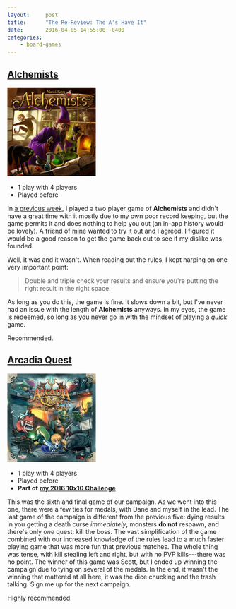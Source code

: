 ```yaml
---
layout:     post
title:      "The Re-Review: The A's Have It"
date:       2016-04-05 14:55:00 -0400
categories:
    - board-games
---
```

## [Alchemists](https://boardgamegeek.com/boardgame/161970/alchemists)

 ![Alchemists](../assets/covers/alchemists.png)

- 1 play with 4 players
- Played before

In [a previous week](https://wesbaker.com/posts/view/the-re-review-ketchup), I played a two player game of **Alchemists** and didn't have a great time with it mostly due to my own poor record keeping, but the game permits it and does nothing to help you out (an in-app history would be lovely). A friend of mine wanted to try it out and I agreed. I figured it would be a good reason to get the game back out to see if my dislike was founded.

Well, it was and it wasn't. When reading out the rules, I kept harping on one very important point:

> Double and triple check your results and ensure you're putting the right result in the right space.

As long as you do this, the game is fine. It slows down a bit, but I've never had an issue with the length of **Alchemists** anyways. In my eyes, the game is redeemed, so long as you never go in with the mindset of playing a *quick* game.

Recommended.

## [Arcadia Quest](https://boardgamegeek.com/boardgame/155068/arcadia-quest)

![Arcadia Quest](../assets/covers/arcadia-quest.jpg)

- 1 play with 4 players
- Played before
- **Part of [my 2016 10x10 Challenge](#)**

This was the sixth and final game of our campaign. As we went into this one, there were a few ties for medals, with Dane and myself in the lead. The last game of the campaign is different from the previous five: dying results in you getting a death curse *immediately*, monsters **do not** respawn, and there's only *one* quest: kill the boss. The vast simplification of the game combined with our increased knowledge of the rules lead to a much faster playing game that was more fun that previous matches. The whole thing was tense, with kill stealing left and right, but with no PVP kills---there was no point. The winner of this game was Scott, but I ended up winning the campaign due to tying on several of the medals. In the end, it wasn't the winning that mattered at all here, it was the dice chucking and the trash talking. Sign me up for the next campaign.

Highly recommended.
